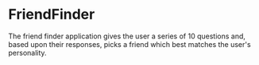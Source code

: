# FriendFinder
The friend finder application gives the user a series of 10 questions and, based upon their responses, picks a friend which best matches the user's personality.